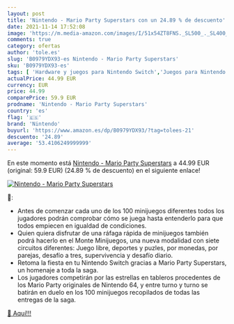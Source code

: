 ```yaml
---
layout: post
title: 'Nintendo - Mario Party Superstars con un 24.89 % de descuento'
date: 2021-11-14 17:52:08
image: 'https://m.media-amazon.com/images/I/51x54ZT8FNS._SL500_._SL400_.jpg'
comments: true
category: ofertas
author: 'tole.es'
slug: 'B0979YDX93-es Nintendo - Mario Party Superstars'
sku: 'B0979YDX93-es'
tags: [ 'Hardware y juegos para Nintendo Switch','Juegos para Nintendo Switch','Videojuegos','nintendo', ]
actualPrice: 44.99 EUR
currency: EUR
price: 44.99
comparePrice: 59.9 EUR
prodname: 'Nintendo - Mario Party Superstars'
country: 'es'
flag: '🇪🇸'
brand: 'Nintendo'
buyurl: 'https://www.amazon.es/dp/B0979YDX93/?tag=tolees-21'
descuento: '24.89'
average: '53.4106249999999'
---
```


En este momento está [Nintendo - Mario Party Superstars](https://www.amazon.es/dp/B0979YDX93/?tag=tolees-21) a 44.99 EUR (original: 59.9 EUR) (24.89 %  de descuento) en el siguiente enlace!

[![Nintendo - Mario Party Superstars](https://m.media-amazon.com/images/I/51x54ZT8FNS._SL500_._SL400_.jpg)](https://www.amazon.es/dp/B0979YDX93/?tag=tolees-21)

🔎:

- Antes de comenzar cada uno de los 100 minijuegos diferentes todos los jugadores podrán comprobar cómo se juega hasta entenderlo para que todos empiecen en igualdad de condiciones.
- Quien quiera disfrutar de una ráfaga rápida de minijuegos también podrá hacerlo en el Monte Minijuegos, una nueva modalidad con siete circuitos diferentes: Juego libre, deportes y puzles, por monedas, por parejas, desafío a tres, supervivencia y desafío diario.
- Retoma la fiesta en tu Nintendo Switch gracias a Mario Party Superstars, un homenaje a toda la saga.
- Los jugadores competirán por las estrellas en tableros procedentes de los Mario Party originales de Nintendo 64, y entre turno y turno se batirán en duelo en los 100 minijuegos recopilados de todas las entregas de la saga.

[🛒 Aquí!!!](https://www.amazon.es/dp/B0979YDX93/?tag=tolees-21)
